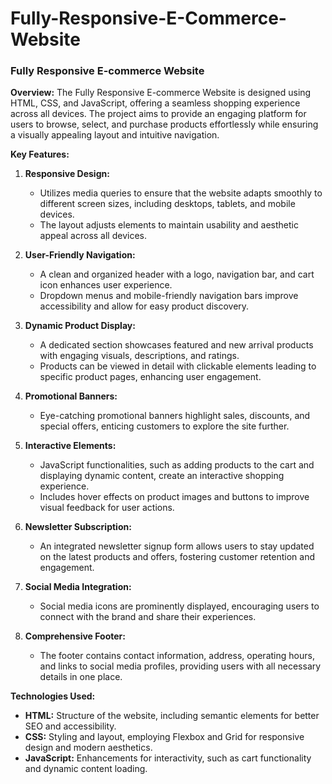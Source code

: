 # Fully-Responsive-E-Commerce-Website


### Fully Responsive E-commerce Website

**Overview:**
The Fully Responsive E-commerce Website is designed using HTML, CSS, and JavaScript, offering a seamless shopping experience across all devices. The project aims to provide an engaging platform for users to browse, select, and purchase products effortlessly while ensuring a visually appealing layout and intuitive navigation.

**Key Features:**

1. **Responsive Design:**
   - Utilizes media queries to ensure that the website adapts smoothly to different screen sizes, including desktops, tablets, and mobile devices.
   - The layout adjusts elements to maintain usability and aesthetic appeal across all devices.

2. **User-Friendly Navigation:**
   - A clean and organized header with a logo, navigation bar, and cart icon enhances user experience.
   - Dropdown menus and mobile-friendly navigation bars improve accessibility and allow for easy product discovery.

3. **Dynamic Product Display:**
   - A dedicated section showcases featured and new arrival products with engaging visuals, descriptions, and ratings.
   - Products can be viewed in detail with clickable elements leading to specific product pages, enhancing user engagement.

4. **Promotional Banners:**
   - Eye-catching promotional banners highlight sales, discounts, and special offers, enticing customers to explore the site further.

5. **Interactive Elements:**
   - JavaScript functionalities, such as adding products to the cart and displaying dynamic content, create an interactive shopping experience.
   - Includes hover effects on product images and buttons to improve visual feedback for user actions.

6. **Newsletter Subscription:**
   - An integrated newsletter signup form allows users to stay updated on the latest products and offers, fostering customer retention and engagement.

7. **Social Media Integration:**
   - Social media icons are prominently displayed, encouraging users to connect with the brand and share their experiences.

8. **Comprehensive Footer:**
   - The footer contains contact information, address, operating hours, and links to social media profiles, providing users with all necessary details in one place.

**Technologies Used:**
- **HTML:** Structure of the website, including semantic elements for better SEO and accessibility.
- **CSS:** Styling and layout, employing Flexbox and Grid for responsive design and modern aesthetics.
- **JavaScript:** Enhancements for interactivity, such as cart functionality and dynamic content loading.

